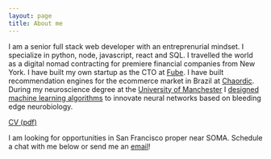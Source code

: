 ```yaml
---
layout: page
title: About me
---
```


I am a senior full stack web developer with an entreprenurial mindset. I specialize in python, node, javascript, react and SQL. I travelled the world as a digital nomad contracting for premiere financial companies from New York. I have built my own startup as the CTO at [Fube](http://fube.io/). I have built recommendation engines for the ecommerce market in Brazil at [Chaordic](https://www.chaordic.com.br/). During my neuroscience degree at the [University of Manchester](https://www.topuniversities.com/universities/university-manchester) I [designed machine learning algorithms](https://github.com/mfbx9da4/neuron-astrocyte-networks) to innovate neural networks based on bleeding edge neurobiology.

[CV (pdf)](/assets/cv.pdf)

I am looking for opportunities in San Francisco proper near SOMA. Schedule a chat with me below or send me an [email](mailto:dalberto.adler@gmail.com)!
